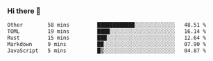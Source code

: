 ### Hi there 👋

<!--
**WShiBin/WShiBin** is a ✨ _special_ ✨ repository because its `README.md` (this file) appears on your GitHub profile.

Here are some ideas to get you started:

- 🔭 I’m currently working on ...
- 🌱 I’m currently learning ...
- 👯 I’m looking to collaborate on ...
- 🤔 I’m looking for help with ...
- 💬 Ask me about ...
- 📫 How to reach me: ...
- 😄 Pronouns: ...
- ⚡ Fun fact: ...
-->

<!--START_SECTION:waka-->

```txt
Other        58 mins         ████████████░░░░░░░░░░░░░   48.51 %
TOML         19 mins         ████░░░░░░░░░░░░░░░░░░░░░   16.14 %
Rust         15 mins         ███░░░░░░░░░░░░░░░░░░░░░░   12.64 %
Markdown     9 mins          ██░░░░░░░░░░░░░░░░░░░░░░░   07.90 %
JavaScript   5 mins          █▒░░░░░░░░░░░░░░░░░░░░░░░   04.87 %
```

<!--END_SECTION:waka-->
